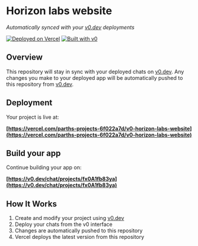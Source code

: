 # Horizon labs website

*Automatically synced with your [v0.dev](https://v0.dev) deployments*

[![Deployed on Vercel](https://img.shields.io/badge/Deployed%20on-Vercel-black?style=for-the-badge&logo=vercel)](https://vercel.com/parths-projects-6f022a7d/v0-horizon-labs-website)
[![Built with v0](https://img.shields.io/badge/Built%20with-v0.dev-black?style=for-the-badge)](https://v0.dev/chat/projects/fx0A1fb83ya)

## Overview

This repository will stay in sync with your deployed chats on [v0.dev](https://v0.dev).
Any changes you make to your deployed app will be automatically pushed to this repository from [v0.dev](https://v0.dev).

## Deployment

Your project is live at:

**[https://vercel.com/parths-projects-6f022a7d/v0-horizon-labs-website](https://vercel.com/parths-projects-6f022a7d/v0-horizon-labs-website)**

## Build your app

Continue building your app on:

**[https://v0.dev/chat/projects/fx0A1fb83ya](https://v0.dev/chat/projects/fx0A1fb83ya)**

## How It Works

1. Create and modify your project using [v0.dev](https://v0.dev)
2. Deploy your chats from the v0 interface
3. Changes are automatically pushed to this repository
4. Vercel deploys the latest version from this repository